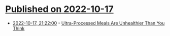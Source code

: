 # [Published on 2022-10-17](index.md)

* [2022-10-17, 21:22:00](https://science.slashdot.org/story/22/10/17/1847202/ultra-processed-meals-are-unhealthier-than-you-think?utm_source=rss1.0mainlinkanon&utm_medium=feed) - [Ultra-Processed Meals Are Unhealthier Than You Think](https://science.slashdot.org/story/22/10/17/1847202/ultra-processed-meals-are-unhealthier-than-you-think?utm_source=rss1.0mainlinkanon&utm_medium=feed)
